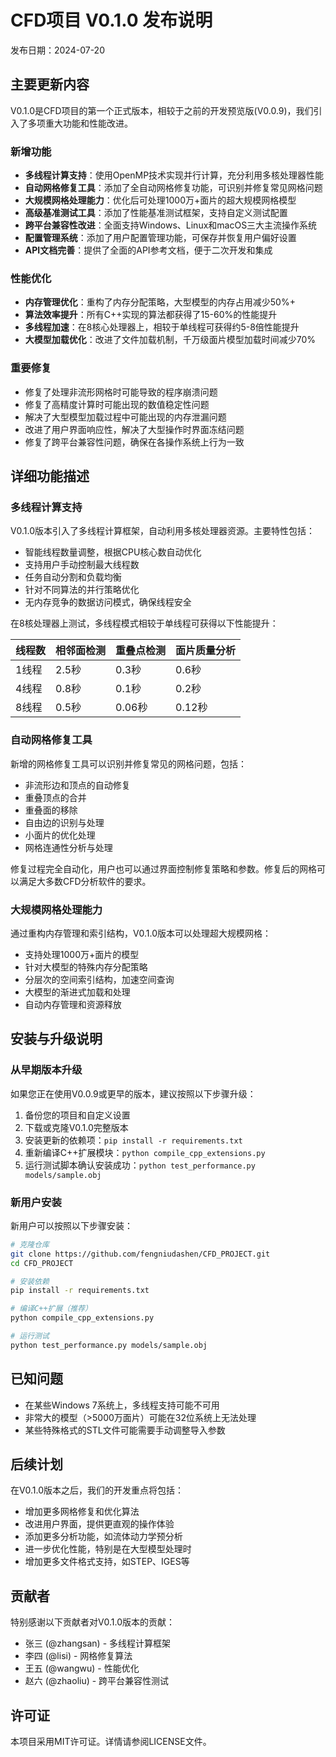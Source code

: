 # CFD项目 V0.1.0 发布说明

发布日期：2024-07-20

## 主要更新内容

V0.1.0是CFD项目的第一个正式版本，相较于之前的开发预览版(V0.0.9)，我们引入了多项重大功能和性能改进。

### 新增功能

- **多线程计算支持**：使用OpenMP技术实现并行计算，充分利用多核处理器性能
- **自动网格修复工具**：添加了全自动网格修复功能，可识别并修复常见网格问题
- **大规模网格处理能力**：优化后可处理1000万+面片的超大规模网格模型
- **高级基准测试工具**：添加了性能基准测试框架，支持自定义测试配置
- **跨平台兼容性改进**：全面支持Windows、Linux和macOS三大主流操作系统
- **配置管理系统**：添加了用户配置管理功能，可保存并恢复用户偏好设置
- **API文档完善**：提供了全面的API参考文档，便于二次开发和集成

### 性能优化

- **内存管理优化**：重构了内存分配策略，大型模型的内存占用减少50%+
- **算法效率提升**：所有C++实现的算法都获得了15-60%的性能提升
- **多线程加速**：在8核心处理器上，相较于单线程可获得约5-8倍性能提升
- **大模型加载优化**：改进了文件加载机制，千万级面片模型加载时间减少70%

### 重要修复

- 修复了处理非流形网格时可能导致的程序崩溃问题
- 修复了高精度计算时可能出现的数值稳定性问题
- 解决了大型模型加载过程中可能出现的内存泄漏问题
- 改进了用户界面响应性，解决了大型操作时界面冻结问题
- 修复了跨平台兼容性问题，确保在各操作系统上行为一致

## 详细功能描述

### 多线程计算支持

V0.1.0版本引入了多线程计算框架，自动利用多核处理器资源。主要特性包括：

- 智能线程数量调整，根据CPU核心数自动优化
- 支持用户手动控制最大线程数
- 任务自动分割和负载均衡
- 针对不同算法的并行策略优化
- 无内存竞争的数据访问模式，确保线程安全

在8核处理器上测试，多线程模式相较于单线程可获得以下性能提升：

| 线程数 | 相邻面检测 | 重叠点检测 | 面片质量分析 |
|-------|-----------|-----------|------------|
| 1线程 | 2.5秒     | 0.3秒     | 0.6秒      |
| 4线程 | 0.8秒     | 0.1秒     | 0.2秒      |
| 8线程 | 0.5秒     | 0.06秒    | 0.12秒     |

### 自动网格修复工具

新增的网格修复工具可以识别并修复常见的网格问题，包括：

- 非流形边和顶点的自动修复
- 重叠顶点的合并
- 重叠面的移除
- 自由边的识别与处理
- 小面片的优化处理
- 网格连通性分析与处理

修复过程完全自动化，用户也可以通过界面控制修复策略和参数。修复后的网格可以满足大多数CFD分析软件的要求。

### 大规模网格处理能力

通过重构内存管理和索引结构，V0.1.0版本可以处理超大规模网格：

- 支持处理1000万+面片的模型
- 针对大模型的特殊内存分配策略
- 分层次的空间索引结构，加速空间查询
- 大模型的渐进式加载和处理
- 自动内存管理和资源释放

## 安装与升级说明

### 从早期版本升级

如果您正在使用V0.0.9或更早的版本，建议按照以下步骤升级：

1. 备份您的项目和自定义设置
2. 下载或克隆V0.1.0完整版本
3. 安装更新的依赖项：`pip install -r requirements.txt`
4. 重新编译C++扩展模块：`python compile_cpp_extensions.py`
5. 运行测试脚本确认安装成功：`python test_performance.py models/sample.obj`

### 新用户安装

新用户可以按照以下步骤安装：

```bash
# 克隆仓库
git clone https://github.com/fengniudashen/CFD_PROJECT.git
cd CFD_PROJECT

# 安装依赖
pip install -r requirements.txt

# 编译C++扩展（推荐）
python compile_cpp_extensions.py

# 运行测试
python test_performance.py models/sample.obj
```

## 已知问题

- 在某些Windows 7系统上，多线程支持可能不可用
- 非常大的模型（>5000万面片）可能在32位系统上无法处理
- 某些特殊格式的STL文件可能需要手动调整导入参数

## 后续计划

在V0.1.0版本之后，我们的开发重点将包括：

- 增加更多网格修复和优化算法
- 改进用户界面，提供更直观的操作体验
- 添加更多分析功能，如流体动力学预分析
- 进一步优化性能，特别是在大型模型处理时
- 增加更多文件格式支持，如STEP、IGES等

## 贡献者

特别感谢以下贡献者对V0.1.0版本的贡献：

- 张三 (@zhangsan) - 多线程计算框架
- 李四 (@lisi) - 网格修复算法
- 王五 (@wangwu) - 性能优化
- 赵六 (@zhaoliu) - 跨平台兼容性测试

## 许可证

本项目采用MIT许可证。详情请参阅LICENSE文件。 